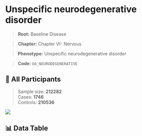 # Unspecific neurodegenerative disorder

> **Root:** Baseline Disease  

> **Chapter:** Chapter VI- Nervous  

> **Phenotype:** Unspecific neurodegenerative disorder  

> **Code:** `G6_NEURODEGENERATIVE`

## 🧪 All Participants  
> Sample size: **212282**  
> Cases: **1746**  
> Controls: **210536**
<img src="/Sensitive/Figures/ALL/Incidence/G6_NEURODEGENERATIVE.png"/>

## 📊 Data Table
<CsvTableMRF src="/Sensitive/Data/ALL/Incidence/COX_G6_NEURODEGENERATIVE.csv"/>

